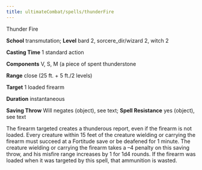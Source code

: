 ```yaml
---
title: ultimateCombat/spells/thunderFire
---
```

Thunder Fire

**School** transmutation; **Level** bard 2, sorcere_dir/wizard 2, witch 2

**Casting Time** 1 standard action

**Components** V, S, M (a piece of spent thunderstone

**Range** close (25 ft. + 5 ft./2 levels)

**Target** 1 loaded firearm

**Duration** instantaneous

**Saving Throw** Will negates (object), see text; **Spell Resistance** yes (object), see text

The firearm targeted creates a thunderous report, even if the firearm is not loaded. Every creature within 15 feet of the creature wielding or carrying the firearm must succeed at a Fortitude save or be deafened for 1 minute. The creature wielding or carrying the firearm takes a –4 penalty on this saving throw, and his misfire range increases by 1 for 1d4 rounds. If the firearm was loaded when it was targeted by this spell, that ammunition is wasted.

